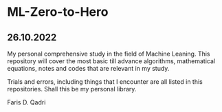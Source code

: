 # ML-Zero-to-Hero
## 26.10.2022
My personal comprehensive study in the field of Machine Leaning. This repository will cover the most basic till advance algorithms, mathematical equations, notes and codes that are relevant in my study. 

Trials and errors, including things that I encounter are all listed in this repositories. Shall this be my personal library.

Faris D. Qadri
